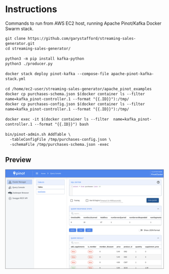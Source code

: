 # Instructions

Commands to run from AWS EC2 host, running Apache Pinot/Kafka Docker Swarm stack.

```shell
git clone https://github.com/garystafford/streaming-sales-generator.git
cd streaming-sales-generator/

python3 -m pip install kafka-python
python3 ./producer.py

docker stack deploy pinot-kafka --compose-file apache-pinot-kafka-stack.yml

cd /home/ec2-user/streaming-sales-generator/apache_pinot_examples
docker cp purchases-schema.json $(docker container ls --filter  name=kafka_pinot-controller.1 --format "{{.ID}}"):/tmp/
docker cp purchases-config.json $(docker container ls --filter  name=kafka_pinot-controller.1 --format "{{.ID}}"):/tmp/

docker exec -it $(docker container ls --filter  name=kafka_pinot-controller.1 --format "{{.ID}}") bash

bin/pinot-admin.sh AddTable \
  -tableConfigFile /tmp/purchases-config.json \
  -schemaFile /tmp/purchases-schema.json -exec
```

## Preview

![Pinot UI](screengrabs/pinot_ui.png)
